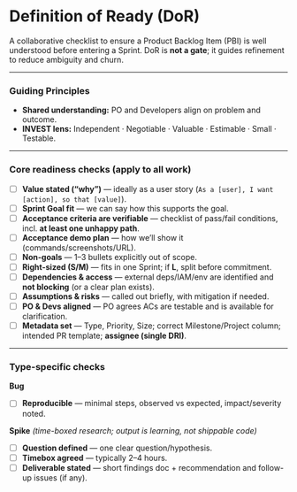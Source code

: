 # Definition of Ready (DoR)

A collaborative checklist to ensure a Product Backlog Item (PBI) is well understood before entering a Sprint. DoR is **not a gate**; it guides refinement to reduce ambiguity and churn.

---

### Guiding Principles
- **Shared understanding:** PO and Developers align on problem and outcome.
- **INVEST lens:** Independent · Negotiable · Valuable · Estimable · Small · Testable.

---

### Core readiness checks (apply to all work)
- [ ] **Value stated (“why”)** — ideally as a user story (`As a [user], I want [action], so that [value]`).
- [ ] **Sprint Goal fit** — we can say how this supports the goal.
- [ ] **Acceptance criteria are verifiable** — checklist of pass/fail conditions, incl. **at least one unhappy path**.
- [ ] **Acceptance demo plan** — how we’ll show it (commands/screenshots/URL).
- [ ] **Non-goals** — 1–3 bullets explicitly out of scope.
- [ ] **Right-sized (S/M)** — fits in one Sprint; if **L**, split before commitment.
- [ ] **Dependencies & access** — external deps/IAM/env are identified and **not blocking** (or a clear plan exists).
- [ ] **Assumptions & risks** — called out briefly, with mitigation if needed.
- [ ] **PO & Devs aligned** — PO agrees ACs are testable and is available for clarification.
- [ ] **Metadata set** — Type, Priority, Size; correct Milestone/Project column; intended PR template; **assignee (single DRI)**.

---

### Type-specific checks
**Bug**
- [ ] **Reproducible** — minimal steps, observed vs expected, impact/severity noted.

**Spike** *(time-boxed research; output is learning, not shippable code)*
- [ ] **Question defined** — one clear question/hypothesis.
- [ ] **Timebox agreed** — typically 2–4 hours.
- [ ] **Deliverable stated** — short findings doc + recommendation and follow-up issues (if any).